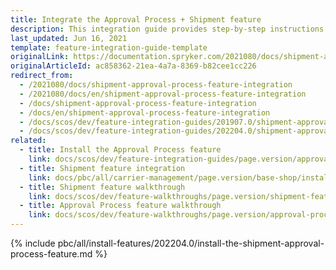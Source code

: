 ```yaml
---
title: Integrate the Approval Process + Shipment feature
description: This integration guide provides step-by-step instructions on integrating the Shipment and Approval Process connector in Spryker Commerce OS.
last_updated: Jun 16, 2021
template: feature-integration-guide-template
originalLink: https://documentation.spryker.com/2021080/docs/shipment-approval-process-feature-integration
originalArticleId: ac858362-21ea-4a7a-8369-b82cee1cc226
redirect_from:
  - /2021080/docs/shipment-approval-process-feature-integration
  - /2021080/docs/en/shipment-approval-process-feature-integration
  - /docs/shipment-approval-process-feature-integration
  - /docs/en/shipment-approval-process-feature-integration
  - /docs/scos/dev/feature-integration-guides/201907.0/shipment-approval-process-feature-integration.html
  - /docs/scos/dev/feature-integration-guides/202204.0/shipment-approval-process-feature-integration.html
related:
  - title: Install the Approval Process feature
    link: docs/scos/dev/feature-integration-guides/page.version/approval-process-feature-integration.html
  - title: Shipment feature integration
    link: docs/pbc/all/carrier-management/page.version/base-shop/install-and-upgrade/install-the-shipment-feature.html
  - title: Shipment feature walkthrough
    link: docs/scos/dev/feature-walkthroughs/page.version/shipment-feature-walkthrough/shipment-feature-walkthrough.html
  - title: Approval Process feature walkthrough
    link: docs/scos/dev/feature-walkthroughs/page.version/approval-process-feature-walkthrough.html
---
```


{% include pbc/all/install-features/202204.0/install-the-shipment-approval-process-feature.md %} <!-- To edit, see /_includes/pbc/all/install-features/202204.0/install-the-shipment-approval-process-feature.md -->
